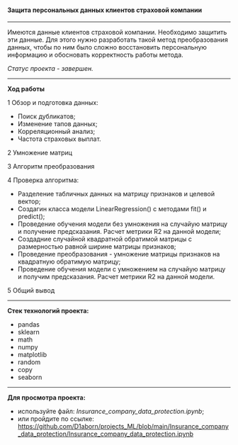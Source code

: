 #### Защита персональных данных клиентов страховой компании

---

Имеются данные клиентов страховой компании. Необходимо защитить эти данные. Для этого нужно разработать такой метод преобразования данных, чтобы по ним было сложно восстановить персональную информацию и обосновать корректность работы метода. 

 *Статус проекта - завершен.*
 
---

**Ход работы**

1 Обзор и подготовка данных:

   - Поиск дубликатов;
   - Изменение тапов данных;
   - Корреляционный анализ;
   - Частота страховых выплат.
        
2  Умножение матриц

3  Алгоритм преобразования

4  Проверка алгоритма:

   - Разделение табличных данных на матрицу признаков и целевой вектор;
   - Создагин класса модели LinearRegression() с методами fit() и predict();
   - Проведение обучения модели без умножения на случайую матрицу и получение предсказания. Расчет метрики R2 на данной модели;
   - Создадние случайной квадратной обратимой матрицы с размерностью равной ширине матрицы признаков;
   - Проведение преобразования - умножение матрицы признаков на квадратную обратимую матрицу;
   - Проведение обучения модели с умножением на случайую матрицу и получим предсказания. Расчет метрики R2 на данной модели.
        
5 Общий вывод  

---

**Стек технологий проекта:**

- pandas
- sklearn
- math
- numpy
- matplotlib
- random 
- copy
- seaborn

---

**Для просмотра проекта:**
 - используйте файл: *Insurance_company_data_protection.ipynb*;
 - или пройдите по ссылке: https://github.com/D1aborn/projects_ML/blob/main/Insurance_company_data_protection/Insurance_company_data_protection.ipynb
